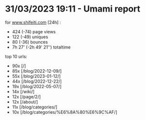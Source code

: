 # 31/03/2023 19:11 - Umami report
for www.shifeiti.com [24h] :

 - 424 (-74) page views
 - 122 (-49) uniques
 - 80 (-36) bounces
 - 7h 27'  (-2h 49' 21'') totaltime


top 10 urls:
 - 90x [/]
 - 85x [/blog/2022-12-09/]
 - 55x [/blog/2023-01-12/]
 - 44x [/blog/2022-12-22/]
 - 19x [/blog/2022-05-07/]
 - 14x [/wiki/]
 - 12x [/page/2/]
 - 12x [/about/]
 - 11x [/blog/categories/]
 - 10x [/blog/categories/%E6%8A%80%E6%9C%AF/]


